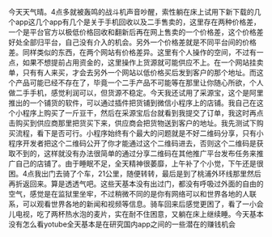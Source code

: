 今天天气晴。4点多就被轰鸣的战斗机声音吵醒，索性躺在床上试用下新下载的几个app这几个app有几个是关于手机回收以及二手售卖的，这里存在两种价格差，一个是平台官方以极低价格回收和翻新后再在网上售卖的一个价格差，这个价格差好处全部归平台，自己没有介入的机会。另外一个价格差就是不同平台间的价格差。同样类似的东西，在两个网站有价格差异。这里有个人操作的空间，不过有一点，如果不想提前占用资金的，这里操作上货源就可能供应不上。在一个网站挂卖单，只有有人来买，才会去另外一个网站以低价格买后发到客户的那个地址。而这个产品可能已经不存在了，毕竟一个二手产品不可能等在那里让你随心所欲，个人做二手手机，感觉利润可以，但货源不稳定。今天我还试用了采源宝，这个是阿里推出的一个铺货的软件，可以通过插件把货铺到微信小程序上的店铺。我自己在这个小程序上购买了一斤豆干，然后在采源宝后台就看到我提交了订单，我这时再点击购买到供应商那里把货买下来，供应商会把货物送到客户的地址。我先测试下购买流程，看下是否可行。小程序始终有个最大的问题就是不好二维码分享，只有小程序开发者把这个二维码公开了你才能通过这个二维码进去，否则这个二维码是获取不到的，这样就没有办法很简单的通过分享二维码在其他推广平台发布任务来推广自己的店铺了。由于睡眠不足，全天精神很萎靡，上午补了个小觉，下午还是很困。4点我出门去骑了个车，21公里，随便转转，最后是到了桃浦外环线那里然后再折返回来。算是透透气吧。这些天基本没有出过门，都没有呼吸过外面的自由的空气，感觉是在监狱里坐牢，不过稍微不同的是你有网络可以和世界各地的人联系，可以观看世界各地的新闻和视频等信息。骑车回来后感觉更困了，看了一小会儿电视，吃了两杯热水泡的麦片，实在耐不住困意，又躺在床上继续睡。今天基本没有怎么看yotube全天基本是在研究国内app之间的一些潜在的赚钱机会
